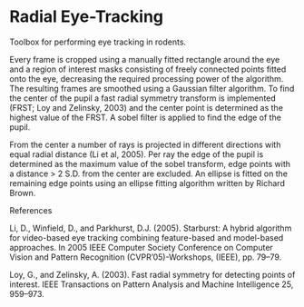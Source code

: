 # Radial Eye-Tracking
Toolbox for performing eye tracking in rodents. 

Every frame is cropped using a manually fitted rectangle around the eye and a region of interest masks consisting of freely connected points fitted onto the eye, decreasing the required processing power of the algorithm. The resulting frames are smoothed using a Gaussian filter algorithm. To find the center of the pupil a fast radial symmetry transform is implemented (FRST; Loy and Zelinsky, 2003) and the center point is determined as the highest value of the FRST. A sobel filter is applied to find the edge of the pupil.
         
From the center a number of rays is projected in different directions with equal radial distance (Li et al, 2005). Per ray the edge of the pupil is determined as the maximum value of the sobel transform, edge points with a distance > 2 S.D. from the center are excluded. An ellipse is fitted on the remaining edge points using an ellipse fitting algorithm written by Richard Brown.



References

Li, D., Winfield, D., and Parkhurst, D.J. (2005). Starburst: A hybrid algorithm for video-based eye tracking combining feature-based and model-based approaches. In 2005 IEEE Computer Society Conference on Computer Vision and Pattern Recognition (CVPR’05)-Workshops, (IEEE), pp. 79–79.

Loy, G., and Zelinsky, A. (2003). Fast radial symmetry for detecting points of interest. IEEE Transactions on Pattern Analysis and Machine Intelligence 25, 959–973.


